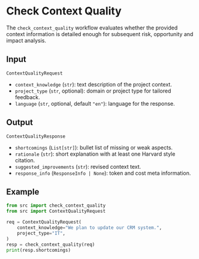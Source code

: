 # Check Context Quality

The `check_context_quality` workflow evaluates whether the provided context information is detailed enough for subsequent risk, opportunity and impact analysis.

## Input

`ContextQualityRequest`
- `context_knowledge` (`str`): text description of the project context.
- `project_type` (`str`, optional): domain or project type for tailored feedback.
- `language` (`str`, optional, default `"en"`): language for the response.

## Output

`ContextQualityResponse`
- `shortcomings` (`List[str]`): bullet list of missing or weak aspects.
- `rationale` (`str`): short explanation with at least one Harvard style citation.
- `suggested_improvements` (`str`): revised context text.
- `response_info` (`ResponseInfo | None`): token and cost meta information.

## Example

```python
from src import check_context_quality
from src import ContextQualityRequest

req = ContextQualityRequest(
    context_knowledge="We plan to update our CRM system.",
    project_type="IT",
)
resp = check_context_quality(req)
print(resp.shortcomings)
```
